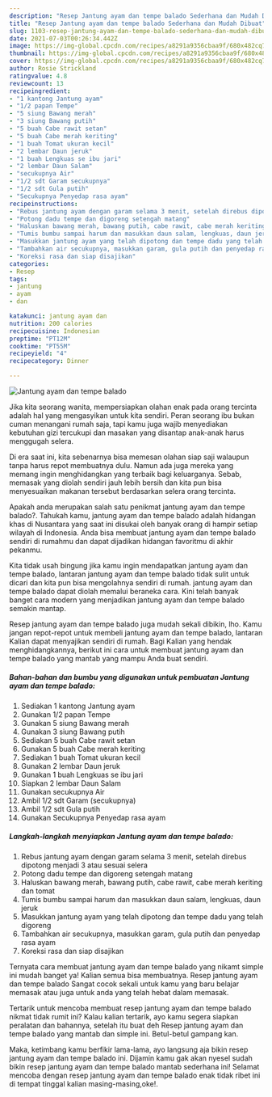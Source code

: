```yaml
---
description: "Resep Jantung ayam dan tempe balado Sederhana dan Mudah Dibuat"
title: "Resep Jantung ayam dan tempe balado Sederhana dan Mudah Dibuat"
slug: 1103-resep-jantung-ayam-dan-tempe-balado-sederhana-dan-mudah-dibuat
date: 2021-07-03T00:26:34.442Z
image: https://img-global.cpcdn.com/recipes/a8291a9356cbaa9f/680x482cq70/jantung-ayam-dan-tempe-balado-foto-resep-utama.jpg
thumbnail: https://img-global.cpcdn.com/recipes/a8291a9356cbaa9f/680x482cq70/jantung-ayam-dan-tempe-balado-foto-resep-utama.jpg
cover: https://img-global.cpcdn.com/recipes/a8291a9356cbaa9f/680x482cq70/jantung-ayam-dan-tempe-balado-foto-resep-utama.jpg
author: Rosie Strickland
ratingvalue: 4.8
reviewcount: 13
recipeingredient:
- "1 kantong Jantung ayam"
- "1/2 papan Tempe"
- "5 siung Bawang merah"
- "3 siung Bawang putih"
- "5 buah Cabe rawit setan"
- "5 buah Cabe merah keriting"
- "1 buah Tomat ukuran kecil"
- "2 lembar Daun jeruk"
- "1 buah Lengkuas se ibu jari"
- "2 lembar Daun Salam"
- "secukupnya Air"
- "1/2 sdt Garam secukupnya"
- "1/2 sdt Gula putih"
- "Secukupnya Penyedap rasa ayam"
recipeinstructions:
- "Rebus jantung ayam dengan garam selama 3 menit, setelah direbus dipotong menjadi 3 atau sesuai selera"
- "Potong dadu tempe dan digoreng setengah matang"
- "Haluskan bawang merah, bawang putih, cabe rawit, cabe merah keriting dan tomat"
- "Tumis bumbu sampai harum dan masukkan daun salam, lengkuas, daun jeruk"
- "Masukkan jantung ayam yang telah dipotong dan tempe dadu yang telah digoreng"
- "Tambahkan air secukupnya, masukkan garam, gula putih dan penyedap rasa ayam"
- "Koreksi rasa dan siap disajikan"
categories:
- Resep
tags:
- jantung
- ayam
- dan

katakunci: jantung ayam dan 
nutrition: 200 calories
recipecuisine: Indonesian
preptime: "PT12M"
cooktime: "PT55M"
recipeyield: "4"
recipecategory: Dinner

---
```



![Jantung ayam dan tempe balado](https://img-global.cpcdn.com/recipes/a8291a9356cbaa9f/680x482cq70/jantung-ayam-dan-tempe-balado-foto-resep-utama.jpg)

Jika kita seorang wanita, mempersiapkan olahan enak pada orang tercinta adalah hal yang mengasyikan untuk kita sendiri. Peran seorang ibu bukan cuman menangani rumah saja, tapi kamu juga wajib menyediakan kebutuhan gizi tercukupi dan masakan yang disantap anak-anak harus menggugah selera.

Di era  saat ini, kita sebenarnya bisa memesan olahan siap saji walaupun tanpa harus repot membuatnya dulu. Namun ada juga mereka yang memang ingin menghidangkan yang terbaik bagi keluarganya. Sebab, memasak yang diolah sendiri jauh lebih bersih dan kita pun bisa menyesuaikan makanan tersebut berdasarkan selera orang tercinta. 



Apakah anda merupakan salah satu penikmat jantung ayam dan tempe balado?. Tahukah kamu, jantung ayam dan tempe balado adalah hidangan khas di Nusantara yang saat ini disukai oleh banyak orang di hampir setiap wilayah di Indonesia. Anda bisa membuat jantung ayam dan tempe balado sendiri di rumahmu dan dapat dijadikan hidangan favoritmu di akhir pekanmu.

Kita tidak usah bingung jika kamu ingin mendapatkan jantung ayam dan tempe balado, lantaran jantung ayam dan tempe balado tidak sulit untuk dicari dan kita pun bisa mengolahnya sendiri di rumah. jantung ayam dan tempe balado dapat diolah memalui beraneka cara. Kini telah banyak banget cara modern yang menjadikan jantung ayam dan tempe balado semakin mantap.

Resep jantung ayam dan tempe balado juga mudah sekali dibikin, lho. Kamu jangan repot-repot untuk membeli jantung ayam dan tempe balado, lantaran Kalian dapat menyajikan sendiri di rumah. Bagi Kalian yang hendak menghidangkannya, berikut ini cara untuk membuat jantung ayam dan tempe balado yang mantab yang mampu Anda buat sendiri.

<!--inarticleads1-->

##### Bahan-bahan dan bumbu yang digunakan untuk pembuatan Jantung ayam dan tempe balado:

1. Sediakan 1 kantong Jantung ayam
1. Gunakan 1/2 papan Tempe
1. Gunakan 5 siung Bawang merah
1. Gunakan 3 siung Bawang putih
1. Sediakan 5 buah Cabe rawit setan
1. Gunakan 5 buah Cabe merah keriting
1. Sediakan 1 buah Tomat ukuran kecil
1. Gunakan 2 lembar Daun jeruk
1. Gunakan 1 buah Lengkuas se ibu jari
1. Siapkan 2 lembar Daun Salam
1. Gunakan secukupnya Air
1. Ambil 1/2 sdt Garam (secukupnya)
1. Ambil 1/2 sdt Gula putih
1. Gunakan Secukupnya Penyedap rasa ayam




<!--inarticleads2-->

##### Langkah-langkah menyiapkan Jantung ayam dan tempe balado:

1. Rebus jantung ayam dengan garam selama 3 menit, setelah direbus dipotong menjadi 3 atau sesuai selera
1. Potong dadu tempe dan digoreng setengah matang
1. Haluskan bawang merah, bawang putih, cabe rawit, cabe merah keriting dan tomat
1. Tumis bumbu sampai harum dan masukkan daun salam, lengkuas, daun jeruk
1. Masukkan jantung ayam yang telah dipotong dan tempe dadu yang telah digoreng
1. Tambahkan air secukupnya, masukkan garam, gula putih dan penyedap rasa ayam
1. Koreksi rasa dan siap disajikan




Ternyata cara membuat jantung ayam dan tempe balado yang nikamt simple ini mudah banget ya! Kalian semua bisa membuatnya. Resep jantung ayam dan tempe balado Sangat cocok sekali untuk kamu yang baru belajar memasak atau juga untuk anda yang telah hebat dalam memasak.

Tertarik untuk mencoba membuat resep jantung ayam dan tempe balado nikmat tidak rumit ini? Kalau kalian tertarik, ayo kamu segera siapkan peralatan dan bahannya, setelah itu buat deh Resep jantung ayam dan tempe balado yang mantab dan simple ini. Betul-betul gampang kan. 

Maka, ketimbang kamu berfikir lama-lama, ayo langsung aja bikin resep jantung ayam dan tempe balado ini. Dijamin kamu gak akan nyesel sudah bikin resep jantung ayam dan tempe balado mantab sederhana ini! Selamat mencoba dengan resep jantung ayam dan tempe balado enak tidak ribet ini di tempat tinggal kalian masing-masing,oke!.


